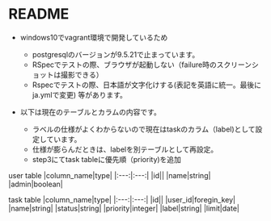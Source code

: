 # README

- windows10でvagrant環境で開発しているため
  - postgresqlのバージョンが9.5.21で止まっています。
  - RSpecでテストの際、ブラウザが起動しない（failure時のスクリーンショットは撮影できる）
  - Rspecでテストの際、日本語が文字化けする(表記を英語に統一。最後にja.ymlで変更)
等があります。

- 以下は現在のテーブルとカラムの内容です。
  - ラベルの仕様がよくわからないので現在はtaskのカラム（label)として設定しています。
  - 仕様が膨らんだときは、labelを別テーブルとして再設定。
  - step3にてtask tableに優先順（priority)を追加


user table
|column_name|type|
|:---:|:---:|
|id||
|name|string|
|admin|boolean|

task table
|column_name|type|
|:---:|:---:|
|id||
|user_id|foregin_key|
|name|string|
|status|string|
|priority|integer|
|label|string|
|limit|date|
